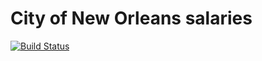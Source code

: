 # City of New Orleans salaries

[![Build Status](https://travis-ci.org/TheLens/citysalaries.svg)](https://travis-ci.org/TheLens/citysalaries)
